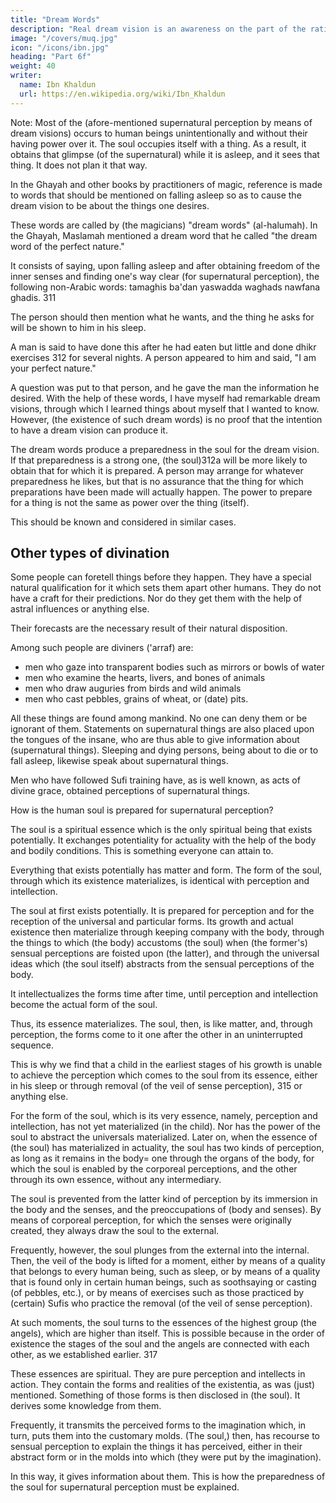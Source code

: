 ```yaml
---
title: "Dream Words"
description: "Real dream vision is an awareness on the part of the rational soul in its spiritual essence, of glimpse(s) of the forms of events"
image: "/covers/muq.jpg"
icon: "/icons/ibn.jpg"
heading: "Part 6f"
weight: 40
writer:
  name: Ibn Khaldun
  url: https://en.wikipedia.org/wiki/Ibn_Khaldun
---
```




Note: Most of the (afore-mentioned supernatural perception by means of dream visions) occurs to human beings unintentionally and without their having power over it. The soul occupies itself with a thing. As a result, it obtains that glimpse (of the supernatural) while it is asleep, and it sees that thing. It does not plan it that way.

In the Ghayah and other books by practitioners of magic, reference is made to words that should be mentioned on falling asleep so as to cause the dream vision to be about the things one desires. 

These words are called by (the magicians) "dream words" (al-halumah). In the Ghayah, Maslamah mentioned a dream word
that he called "the dream word of the perfect nature." 

It consists of saying, upon falling asleep and after obtaining freedom of the inner senses and finding one's way clear (for supernatural perception), the following non-Arabic words: tamaghis ba'dan yaswadda waghads nawfana ghadis. 311 

The person should then mention what he wants, and the thing he asks for will be shown to him in his sleep.

A man is said to have done this after he had eaten but little and done dhikr exercises 312 for several nights. A person appeared to him and said, "I am your perfect nature." 

A question was put to that person, and he gave the man the information he desired.
With the help of these words, I have myself had remarkable dream visions, through which I learned things about myself that I wanted to know. However, (the existence of such dream words) is no proof that the intention to have a dream vision
can produce it. 

The dream words produce a preparedness in the soul for the dream vision. If that preparedness is a strong one, (the soul)312a will be more likely to obtain that for which it is prepared. A person may arrange for whatever preparedness
he likes, but that is no assurance that the thing for which preparations have been
made will actually happen. The power to prepare for a thing is not the same as
power over the thing (itself). 

This should be known and considered in similar cases.


## Other types of divination

Some people can foretell things before they happen. They have a special natural qualification for it which sets them apart other humans. They do not have a craft for their predictions. Nor do they get them with the help of astral influences or anything else.

Their forecasts are the necessary result of their natural disposition.

Among such people are diviners ('arraf) are:
- men who gaze into transparent bodies such as mirrors or bowls of water
- men who examine the hearts, livers, and bones of animals
- men who draw auguries from birds and wild animals
- men who cast pebbles, grains of wheat, or (date) pits. 

All these things are found among mankind. No one can deny them or be ignorant of them. Statements on supernatural things are also placed upon the tongues of the insane, who are thus able to give information about (supernatural things). Sleeping and dying persons, being about to die or to fall asleep, likewise speak about supernatural things. 

Men who have followed Sufi training have, as is well known, as acts of divine grace, obtained perceptions of supernatural things.


How is the human soul is prepared for supernatural perception?

The soul is a spiritual essence which is the only spiritual being that exists potentially. It exchanges potentiality for actuality with the help of the body and bodily conditions. This is something everyone can attain to.

Everything that exists potentially has matter and form. The form of the soul, through which its existence materializes, is identical with perception and intellection. 

The soul at first exists potentially. It is prepared for perception and for the reception of the universal and particular forms. Its growth and actual existence then materialize through keeping company with the body, through the things to
which (the body) accustoms (the soul) when (the former's) sensual perceptions are foisted upon (the latter), and through the universal ideas which (the soul itself) abstracts from the sensual perceptions of the body. 

It intellectualizes the forms time after time, until perception and intellection become the actual form of the soul.

Thus, its essence materializes. The soul, then, is like matter, and, through perception, the forms come to it one after the other in an uninterrupted sequence.

This is why we find that a child in the earliest stages of his growth is unable to achieve the perception which comes to the soul from its essence, either in his sleep or through removal (of the veil of sense perception), 315 or anything else. 

For the form of the soul, which is its very essence, namely, perception and intellection, has not yet materialized (in the child). Nor has the power of the soul to abstract the universals materialized. Later on, when the essence of (the soul) has materialized in actuality, the soul has two kinds of perception, as long as it remains in the body= one through the organs of the body, for which the soul is enabled by the corporeal perceptions, and the other through its own essence, without any intermediary. 

The soul is prevented from the latter kind of perception by its immersion in the body and the senses, and the preoccupations of (body and senses). By means of corporeal perception, for which the senses were originally created, they always draw the soul to the external. 

Frequently, however, the soul plunges from the external into the internal. Then, the veil of the body is lifted for a moment, either by means of a quality that belongs to every human being, such as sleep, or by means of a quality that is found only in certain human beings, such as soothsaying or casting (of pebbles, etc.), or by means of exercises such as those practiced by (certain) Sufis who practice the removal (of the veil of sense perception). 

At such moments, the soul turns to the essences of the highest group (the angels), which are higher than itself. This is possible because in the order of existence the stages of the soul and the angels are connected with each other, as we established earlier. 317 

These essences are spiritual. They are pure perception and intellects in action. They contain the forms and realities of the existentia, as was (just) mentioned. Something of those forms is then disclosed in (the soul). It derives some knowledge from them. 

Frequently, it transmits the perceived forms to the imagination which, in turn, puts them into the customary molds. (The soul,) then, has recourse to sensual perception to explain the things it has perceived, either in their abstract form or in the molds
into which (they were put by the imagination). 

In this way, it gives information about them. This is how the preparedness of the soul for supernatural perception must be
explained.


